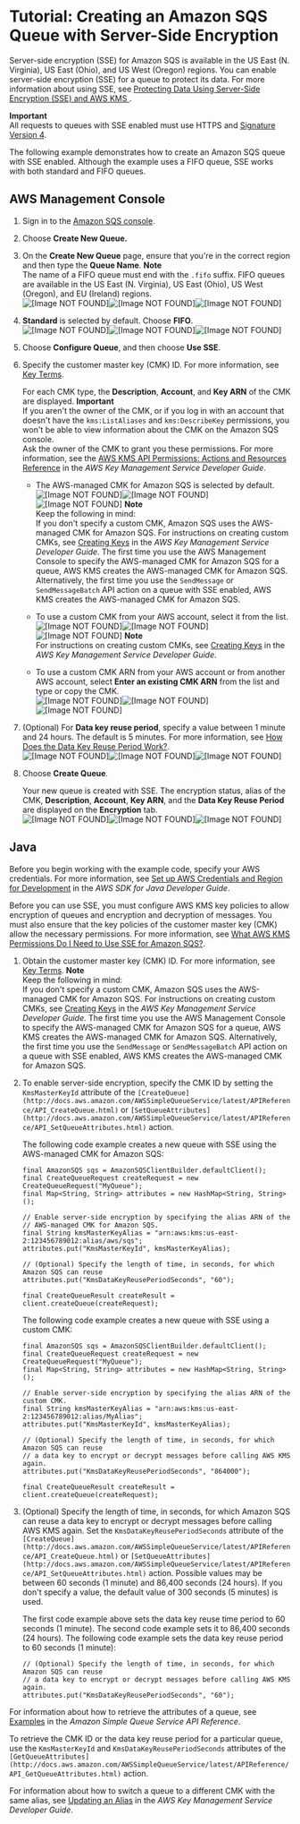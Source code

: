 # Tutorial: Creating an Amazon SQS Queue with Server\-Side Encryption<a name="sqs-create-queue-sse"></a>

Server\-side encryption \(SSE\) for Amazon SQS is available in the US East \(N\. Virginia\), US East \(Ohio\), and US West \(Oregon\) regions\. You can enable server\-side encryption \(SSE\) for a queue to protect its data\. For more information about using SSE, see [Protecting Data Using Server\-Side Encryption \(SSE\) and AWS KMS ](sqs-server-side-encryption.md)\.

**Important**  
All requests to queues with SSE enabled must use HTTPS and [Signature Version 4](http://docs.aws.amazon.com/general/latest/gr/signature-version-4.html)\.

The following example demonstrates how to create an Amazon SQS queue with SSE enabled\. Although the example uses a FIFO queue, SSE works with both standard and FIFO queues\.

## AWS Management Console<a name="sqs-create-queue-sse-console"></a>

1. Sign in to the [Amazon SQS console](https://console.aws.amazon.com/sqs/)\.

1. Choose **Create New Queue\.**

1. On the **Create New Queue** page, ensure that you're in the correct region and then type the **Queue Name**\.
**Note**  
The name of a FIFO queue must end with the `.fifo` suffix\. FIFO queues are available in the US East \(N\. Virginia\), US East \(Ohio\), US West \(Oregon\), and EU \(Ireland\) regions\.  
![\[Image NOT FOUND\]](http://docs.aws.amazon.com/AWSSimpleQueueService/latest/SQSDeveloperGuide/images/sqs-tutorials-creating-queue-queue-name.png)![\[Image NOT FOUND\]](http://docs.aws.amazon.com/AWSSimpleQueueService/latest/SQSDeveloperGuide/)![\[Image NOT FOUND\]](http://docs.aws.amazon.com/AWSSimpleQueueService/latest/SQSDeveloperGuide/)

1. **Standard** is selected by default\. Choose **FIFO**\.  
![\[Image NOT FOUND\]](http://docs.aws.amazon.com/AWSSimpleQueueService/latest/SQSDeveloperGuide/images/sqs-tutorials-creating-queue-queue-type-descriptions.png)![\[Image NOT FOUND\]](http://docs.aws.amazon.com/AWSSimpleQueueService/latest/SQSDeveloperGuide/)![\[Image NOT FOUND\]](http://docs.aws.amazon.com/AWSSimpleQueueService/latest/SQSDeveloperGuide/)

1. Choose **Configure Queue**, and then choose **Use SSE**\.

1. Specify the customer master key \(CMK\) ID\. For more information, see [Key Terms](sqs-server-side-encryption.md#sqs-sse-key-terms)\. 

   For each CMK type, the **Description**, **Account**, and **Key ARN** of the CMK are displayed\.
**Important**  
If you aren't the owner of the CMK, or if you log in with an account that doesn't have the `kms:ListAliases` and `kms:DescribeKey` permissions, you won't be able to view information about the CMK on the Amazon SQS console\.  
Ask the owner of the CMK to grant you these permissions\. For more information, see the [AWS KMS API Permissions: Actions and Resources Reference](http://docs.aws.amazon.com/kms/latest/developerguide/kms-api-permissions-reference.html) in the *AWS Key Management Service Developer Guide*\.

   + The AWS\-managed CMK for Amazon SQS is selected by default\.  
![\[Image NOT FOUND\]](http://docs.aws.amazon.com/AWSSimpleQueueService/latest/SQSDeveloperGuide/images/sqs-tutorials-server-side-encryption-default-service-cmk.png)![\[Image NOT FOUND\]](http://docs.aws.amazon.com/AWSSimpleQueueService/latest/SQSDeveloperGuide/)![\[Image NOT FOUND\]](http://docs.aws.amazon.com/AWSSimpleQueueService/latest/SQSDeveloperGuide/)
**Note**  
Keep the following in mind:  
If you don't specify a custom CMK, Amazon SQS uses the AWS\-managed CMK for Amazon SQS\. For instructions on creating custom CMKs, see [Creating Keys](http://docs.aws.amazon.com/kms/latest/developerguide/create-keys.html) in the *AWS Key Management Service Developer Guide*\.
The first time you use the AWS Management Console to specify the AWS\-managed CMK for Amazon SQS for a queue, AWS KMS creates the AWS\-managed CMK for Amazon SQS\.
Alternatively, the first time you use the `SendMessage` or `SendMessageBatch` API action on a queue with SSE enabled, AWS KMS creates the AWS\-managed CMK for Amazon SQS\.

   + To use a custom CMK from your AWS account, select it from the list\.  
![\[Image NOT FOUND\]](http://docs.aws.amazon.com/AWSSimpleQueueService/latest/SQSDeveloperGuide/images/sqs-tutorials-server-side-encryption-custom-cmk.png)![\[Image NOT FOUND\]](http://docs.aws.amazon.com/AWSSimpleQueueService/latest/SQSDeveloperGuide/)![\[Image NOT FOUND\]](http://docs.aws.amazon.com/AWSSimpleQueueService/latest/SQSDeveloperGuide/)
**Note**  
For instructions on creating custom CMKs, see [Creating Keys](http://docs.aws.amazon.com/kms/latest/developerguide/create-keys.html) in the *AWS Key Management Service Developer Guide*\.

   + To use a custom CMK ARN from your AWS account or from another AWS account, select **Enter an existing CMK ARN** from the list and type or copy the CMK\.  
![\[Image NOT FOUND\]](http://docs.aws.amazon.com/AWSSimpleQueueService/latest/SQSDeveloperGuide/images/sqs-tutorials-server-side-encryption-custom-cmk-arn.png)![\[Image NOT FOUND\]](http://docs.aws.amazon.com/AWSSimpleQueueService/latest/SQSDeveloperGuide/)![\[Image NOT FOUND\]](http://docs.aws.amazon.com/AWSSimpleQueueService/latest/SQSDeveloperGuide/)

1. \(Optional\) For **Data key reuse period**, specify a value between 1 minute and 24 hours\. The default is 5 minutes\. For more information, see [How Does the Data Key Reuse Period Work?](sqs-server-side-encryption.md#sqs-how-does-the-data-key-reuse-period-work)\.  
![\[Image NOT FOUND\]](http://docs.aws.amazon.com/AWSSimpleQueueService/latest/SQSDeveloperGuide/images/sqs-tutorials-server-side-encryption-data-key-reuse-period.png)![\[Image NOT FOUND\]](http://docs.aws.amazon.com/AWSSimpleQueueService/latest/SQSDeveloperGuide/)![\[Image NOT FOUND\]](http://docs.aws.amazon.com/AWSSimpleQueueService/latest/SQSDeveloperGuide/)

1. Choose **Create Queue**\.

   Your new queue is created with SSE\. The encryption status, alias of the CMK, **Description**, **Account**, **Key ARN**, and the **Data Key Reuse Period** are displayed on the **Encryption** tab\.  
![\[Image NOT FOUND\]](http://docs.aws.amazon.com/AWSSimpleQueueService/latest/SQSDeveloperGuide/images/sqs-tutorials-server-side-encryption-details.png)![\[Image NOT FOUND\]](http://docs.aws.amazon.com/AWSSimpleQueueService/latest/SQSDeveloperGuide/)![\[Image NOT FOUND\]](http://docs.aws.amazon.com/AWSSimpleQueueService/latest/SQSDeveloperGuide/)

## Java<a name="sqs-create-queue-sse-java"></a>

Before you begin working with the example code, specify your AWS credentials\. For more information, see [Set up AWS Credentials and Region for Development](http://docs.aws.amazon.com/sdk-for-java/v1/developer-guide/setup-credentials.html) in the *AWS SDK for Java Developer Guide*\.

Before you can use SSE, you must configure AWS KMS key policies to allow encryption of queues and encryption and decryption of messages\. You must also ensure that the key policies of the customer master key \(CMK\) allow the necessary permissions\. For more information, see [What AWS KMS Permissions Do I Need to Use SSE for Amazon SQS?](sqs-server-side-encryption.md#sqs-what-permissions-for-sse)\.

1. Obtain the customer master key \(CMK\) ID\. For more information, see [Key Terms](sqs-server-side-encryption.md#sqs-sse-key-terms)\. 
**Note**  
Keep the following in mind:  
If you don't specify a custom CMK, Amazon SQS uses the AWS\-managed CMK for Amazon SQS\. For instructions on creating custom CMKs, see [Creating Keys](http://docs.aws.amazon.com/kms/latest/developerguide/create-keys.html) in the *AWS Key Management Service Developer Guide*\.
The first time you use the AWS Management Console to specify the AWS\-managed CMK for Amazon SQS for a queue, AWS KMS creates the AWS\-managed CMK for Amazon SQS\.
Alternatively, the first time you use the `SendMessage` or `SendMessageBatch` API action on a queue with SSE enabled, AWS KMS creates the AWS\-managed CMK for Amazon SQS\.

1. To enable server\-side encryption, specify the CMK ID by setting the `KmsMasterKeyId` attribute of the `[CreateQueue](http://docs.aws.amazon.com/AWSSimpleQueueService/latest/APIReference/API_CreateQueue.html)` or `[SetQueueAttributes](http://docs.aws.amazon.com/AWSSimpleQueueService/latest/APIReference/API_SetQueueAttributes.html)` action\.

   The following code example creates a new queue with SSE using the AWS\-managed CMK for Amazon SQS:

   ```
   final AmazonSQS sqs = AmazonSQSClientBuilder.defaultClient();
   final CreateQueueRequest createRequest = new CreateQueueRequest("MyQueue");
   final Map<String, String> attributes = new HashMap<String, String>();
    
   // Enable server-side encryption by specifying the alias ARN of the
   // AWS-managed CMK for Amazon SQS.
   final String kmsMasterKeyAlias = "arn:aws:kms:us-east-2:123456789012:alias/aws/sqs";
   attributes.put("KmsMasterKeyId", kmsMasterKeyAlias);
    
   // (Optional) Specify the length of time, in seconds, for which Amazon SQS can reuse 
   attributes.put("KmsDataKeyReusePeriodSeconds", "60");
   
   final CreateQueueResult createResult = client.createQueue(createRequest);
   ```

   The following code example creates a new queue with SSE using a custom CMK:

   ```
   final AmazonSQS sqs = AmazonSQSClientBuilder.defaultClient();
   final CreateQueueRequest createRequest = new CreateQueueRequest("MyQueue");
   final Map<String, String> attributes = new HashMap<String, String>();
    
   // Enable server-side encryption by specifying the alias ARN of the custom CMK.
   final String kmsMasterKeyAlias = "arn:aws:kms:us-east-2:123456789012:alias/MyAlias";
   attributes.put("KmsMasterKeyId", kmsMasterKeyAlias);
    
   // (Optional) Specify the length of time, in seconds, for which Amazon SQS can reuse 
   // a data key to encrypt or decrypt messages before calling AWS KMS again.
   attributes.put("KmsDataKeyReusePeriodSeconds", "864000");
    
   final CreateQueueResult createResult = client.createQueue(createRequest);
   ```

1. \(Optional\) Specify the length of time, in seconds, for which Amazon SQS can reuse a data key to encrypt or decrypt messages before calling AWS KMS again\. Set the `KmsDataKeyReusePeriodSeconds` attribute of the `[CreateQueue](http://docs.aws.amazon.com/AWSSimpleQueueService/latest/APIReference/API_CreateQueue.html)` or `[SetQueueAttributes](http://docs.aws.amazon.com/AWSSimpleQueueService/latest/APIReference/API_SetQueueAttributes.html)` action\. Possible values may be between 60 seconds \(1 minute\) and 86,400 seconds \(24 hours\)\. If you don't specify a value, the default value of 300 seconds \(5 minutes\) is used\.

   The first code example above sets the data key reuse time period to 60 seconds \(1 minute\)\. The second code example sets it to 86,400 seconds \(24 hours\)\. The following code example sets the data key reuse period to 60 seconds \(1 minute\):

   ```
   // (Optional) Specify the length of time, in seconds, for which Amazon SQS can reuse 
   // a data key to encrypt or decrypt messages before calling AWS KMS again.
   attributes.put("KmsDataKeyReusePeriodSeconds", "60");
   ```

For information about how to retrieve the attributes of a queue, see [Examples](http://docs.aws.amazon.com/AWSSimpleQueueService/latest/APIReference/API_GetQueueAttributes.html#API_GetQueueAttributes_Examples) in the *Amazon Simple Queue Service API Reference*\.

To retrieve the CMK ID or the data key reuse period for a particular queue, use the `KmsMasterKeyId` and `KmsDataKeyReusePeriodSeconds` attributes of the `[GetQueueAttributes](http://docs.aws.amazon.com/AWSSimpleQueueService/latest/APIReference/API_GetQueueAttributes.html)` action\.

For information about how to switch a queue to a different CMK with the same alias, see [Updating an Alias](http://docs.aws.amazon.com/kms/latest/developerguide/programming-aliases.html#update-alias) in the *AWS Key Management Service Developer Guide*\.